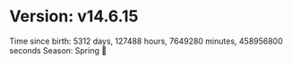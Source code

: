 # Version: v14.6.15
Time since birth: 5312 days, 127488 hours, 7649280 minutes, 458956800 seconds
Season: Spring 🌸
